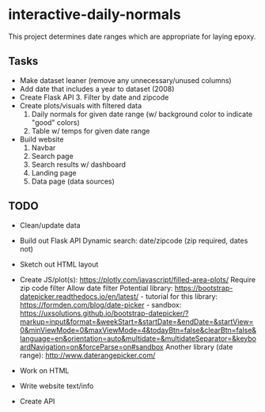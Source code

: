 # interactive-daily-normals
This project determines date ranges which are appropriate for laying epoxy.

## Tasks
* Make dataset leaner (remove any unnecessary/unused columns)
* Add date that includes a year to dataset (2008)
* Create Flask API
    3. Filter by date and zipcode
* Create plots/visuals with filtered data
    1. Daily normals for given date range (w/ background color to indicate "good" colors)
    2. Table w/ temps for given date range
* Build website
    1. Navbar 
    2. Search page
    3. Search results w/ dashboard
    4. Landing page
    5. Data page (data sources)


## TODO
* Clean/update data
* Build out Flask API
    Dynamic search: date/zipcode (zip required, dates not)
* Sketch out HTML layout
* Create JS/plot(s): https://plotly.com/javascript/filled-area-plots/ 
    Require zip code filter
    Allow date filter
        Potential library: https://bootstrap-datepicker.readthedocs.io/en/latest/  - tutorial for this library: https://formden.com/blog/date-picker - sandbox: https://uxsolutions.github.io/bootstrap-datepicker/?markup=input&format=&weekStart=&startDate=&endDate=&startView=0&minViewMode=0&maxViewMode=4&todayBtn=false&clearBtn=false&language=en&orientation=auto&multidate=&multidateSeparator=&keyboardNavigation=on&forceParse=on#sandbox 
        Another library (date range): http://www.daterangepicker.com/ 

* Work on HTML
* Write website text/info
* Create API
